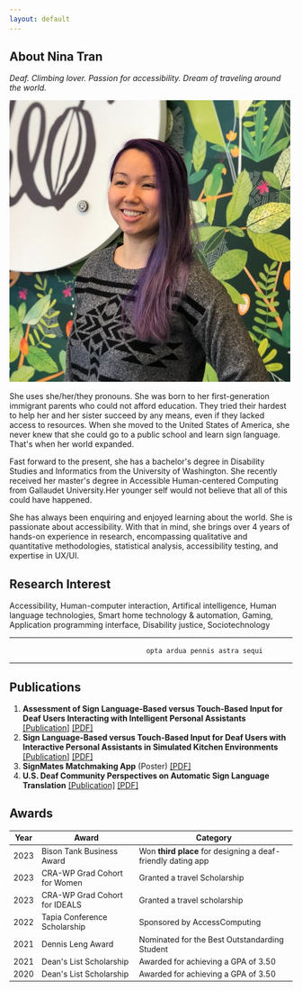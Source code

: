 ```yaml
---
layout: default
---
```

## About Nina Tran
*Deaf. Climbing lover. Passion for accessibility. Dream of traveling around the world.*

<img class="profile-picture" src="assets/prof_pic.jpg">

She uses she/her/they pronouns. She was born to her first-generation immigrant parents who could not afford education. They tried their hardest to help her and her sister succeed by any means, even if they lacked access to resources. When she moved to the United States of America, she never knew that she could go to a public school and learn sign language. That's when her world expanded. 

Fast forward to the present, she has a bachelor's degree in Disability Studies and Informatics from the University of Washington. She recently received her master's degree in Accessible Human-centered Computing from Gallaudet University.Her younger self would not believe that all of this could have happened. 

She has always been enquiring and enjoyed learning about the world. She is passionate about accessibility. With that in mind, she brings over 4 years of hands-on experience in research, encompassing qualitative and quantitative methodologies, statistical analysis, accessibility testing, and expertise in UX/UI. 

## Research Interest

Accessibility, Human-computer interaction, Artifical intelligence, Human language technologies, Smart home technology & automation, Gaming, Application programming interface, Disability justice, Sociotechnology

---
                                      opta ardua pennis astra sequi 

---

## Publications

1. **Assessment of Sign Language-Based versus Touch-Based Input for Deaf Users Interacting with Intelligent Personal Assistants** [[Publication]](https://doi.org/10.1145/3613904.3642094) [[PDF]](alexapdf.pdf)
3. **Sign Language-Based versus Touch-Based Input for Deaf Users with Interactive Personal Assistants in Simulated Kitchen Environments** [[Publication]](https://doi.org/10.1145/3613905.3651075) [[PDF]](alexa2pdf.pdf)
4. **SignMates Matchmaking App** (Poster) [[PDF]](ngaposter.pdf)
5. **U.S. Deaf Community Perspectives on Automatic Sign Language Translation** [[Publication]](https://doi.org/10.1145/3597638.3614507) [[PDF]](aslt.pdf)
   
## Awards

Year | Award | Category
-----|-------|--------
2023 | Bison Tank Business Award  | Won **third place** for designing a deaf-friendly dating app 
2023 | CRA-WP Grad Cohort for Women | Granted a travel Scholarship
2023 | CRA-WP Grad Cohort for IDEALS | Granted a travel scholarship
2022 | Tapia Conference Scholarship | Sponsored by AccessComputing
2021 | Dennis Leng Award | Nominated for the Best Outstandarding Student
2021 | Dean's List Scholarship | Awarded for achieving a GPA of 3.50 
2020 | Dean's List Scholarship | Awarded for achieving a GPA of 3.50 





